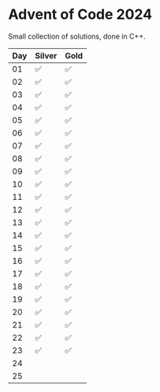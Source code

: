 # Advent of Code 2024

Small collection of solutions, done in C++.

| Day |       Silver       |        Gold        |
|-----|--------------------|--------------------|
|  01 | :white_check_mark: | :white_check_mark: |
|  02 | :white_check_mark: | :white_check_mark: |
|  03 | :white_check_mark: | :white_check_mark: |
|  04 | :white_check_mark: | :white_check_mark: |
|  05 | :white_check_mark: | :white_check_mark: |
|  06 | :white_check_mark: | :white_check_mark: |
|  07 | :white_check_mark: | :white_check_mark: |
|  08 | :white_check_mark: | :white_check_mark: |
|  09 | :white_check_mark: | :white_check_mark: |
|  10 | :white_check_mark: | :white_check_mark: |
|  11 | :white_check_mark: | :white_check_mark: |
|  12 | :white_check_mark: | :white_check_mark: |
|  13 | :white_check_mark: | :white_check_mark: |
|  14 | :white_check_mark: | :white_check_mark: |
|  15 | :white_check_mark: | :white_check_mark: |
|  16 | :white_check_mark: | :white_check_mark: |
|  17 | :white_check_mark: | :white_check_mark: |
|  18 | :white_check_mark: | :white_check_mark: |
|  19 | :white_check_mark: | :white_check_mark: |
|  20 | :white_check_mark: | :white_check_mark: |
|  21 | :white_check_mark: | :white_check_mark: |
|  22 | :white_check_mark: | :white_check_mark: |
|  23 | :white_check_mark: | :white_check_mark: |
|  24 |                    |                    |
|  25 |                    |                    |
